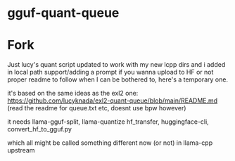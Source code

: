 # gguf-quant-queue


# Fork
Just lucy's quant script updated to work with my new lcpp dirs and i added in local path support/adding a prompt if you wanna upload to HF or not
proper readme to follow when I can be bothered to, here's a temporary one.

it's based on the same ideas as the exl2 one: https://github.com/lucyknada/exl2-quant-queue/blob/main/README.md (read the readme for queue.txt etc, doesnt use bpw however)

it needs llama-gguf-split, llama-quantize hf_transfer, huggingface-cli, convert_hf_to_gguf.py

which all might be called something different now (or not) in llama-cpp upstream
